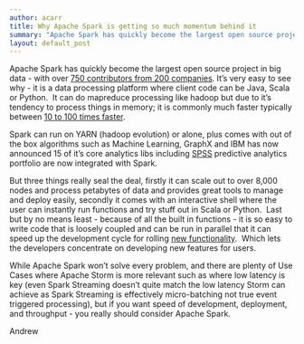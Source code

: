 ```yaml
---
author: acarr
title: Why Apache Spark is getting so much momentum behind it
summary: "Apache Spark has quickly become the largest open source project in big data, but why has it suddenly got so much momentum behind it?"
layout: default_post
---
```


Apache Spark has quickly become the largest open source project in big data - with over [750 contributors from 200 companies](https://databricks.com/spark/about).
It’s very easy to see why - it is a data processing platform where client code can be Java, Scala or Python.  It can do mapreduce processing like hadoop but due to it’s tendency to process things in memory; it is commonly much faster typically between [10 to 100 times faster](http://www.zdnet.com/article/faster-more-capable-what-apache-spark-brings-to-hadoop/).

Spark can run on YARN (hadoop evolution) or alone, plus comes with out of the box algorithms such as Machine Learning, GraphX and IBM has now announced 15 of it’s core analytics libs including [SPSS](https://developer.ibm.com/predictiveanalytics/2015/11/06/spss-algorithms-optimized-for-apache-spark-spark-algorithms-extending-spss-modeler/) predictive analytics portfolio are now integrated with Spark. 

But three things really seal the deal, firstly it can scale out to over 8,000 nodes and process petabytes of data and provides great tools to manage and deploy easily, secondly it comes with an interactive shell where the user can instantly run functions and try stuff out in Scala or Python.  Last but by no means least - because of all the built in functions - it is so easy to write code that is loosely coupled and can be run in parallel that it can speed up the development cycle for rolling [new functionality](http://www.toptal.com/spark/introduction-to-apache-spark).  Which lets the developers concentrate on developing new features for users.

While Apache Spark won’t solve every problem, and there are plenty of Use Cases where Apache Storm is more relevant such as where low latency is key (even Spark Streaming doesn’t quite match the low latency Storm can achieve as Spark Streaming is effectively micro-batching not true event triggered processing), but if you want speed of development, deployment, and throughput - you really should consider Apache Spark.

Andrew

